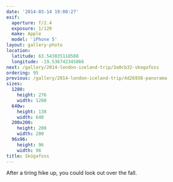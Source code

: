 ```yaml
---
date: '2014-03-14 19:00:27'
exif:
  aperture: f/2.4
  exposure: 1/120
  make: Apple
  model: 'iPhone 5'
layout: gallery-photo
location:
  latitude: 63.543835118508
  longitude: -19.536742345866
next: /gallery/2014-london-iceland-trip/3a0cb32-skogafoss
ordering: 95
previous: /gallery/2014-london-iceland-trip/4d26938-panorama
sizes:
  1280:
    height: 276
    width: 1280
  640w:
    height: 138
    width: 640
  200x200:
    height: 200
    width: 200
  96x96:
    height: 96
    width: 96
title: Skógafoss
---
```


After a tiring hike up, you could look out over the fall.

